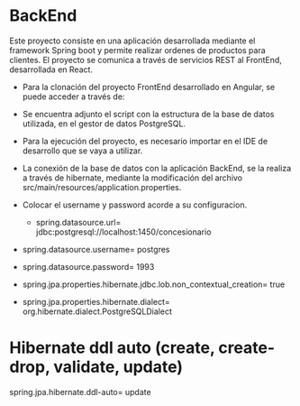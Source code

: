 # BackEnd 

Este proyecto consiste en una aplicación desarrollada mediante el framework Spring boot y permite realizar ordenes de productos para clientes. El proyecto se comunica a través de servicios REST al FrontEnd, desarrollada en React.

- Para la clonación del proyecto FrontEnd desarrollado en Angular, se puede acceder a través de:

- Se encuentra adjunto el script con la estructura de la base de datos utilizada, en el gestor de datos PostgreSQL.

- Para la ejecución del proyecto, es necesario importar en el IDE de desarrollo que se vaya a utilizar.

- La conexión de la base de datos con la aplicación BackEnd, se la realiza a través de hibernate, mediante la modificación del archivo src/main/resources/application.properties.

- Colocar el username y password acorde a su configuracion.

  - spring.datasource.url= jdbc:postgresql://localhost:1450/concesionario
- spring.datasource.username= postgres
- spring.datasource.password= 1993

- spring.jpa.properties.hibernate.jdbc.lob.non_contextual_creation= true
- spring.jpa.properties.hibernate.dialect= org.hibernate.dialect.PostgreSQLDialect

# Hibernate ddl auto (create, create-drop, validate, update)
spring.jpa.hibernate.ddl-auto= update
